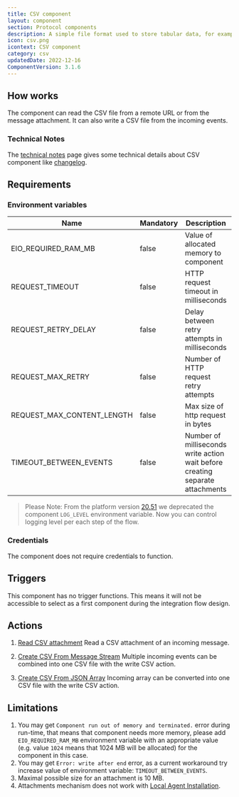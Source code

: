 ```yaml
---
title: CSV component
layout: component
section: Protocol components
description: A simple file format used to store tabular data, for example from a spreadsheet or a database.
icon: csv.png
icontext: CSV component
category: csv
updatedDate: 2022-12-16
ComponentVersion: 3.1.6
---
```


## How works

The component can read the CSV file from a remote URL or from the message
attachment. It can also write a CSV file from the incoming events.

### Technical Notes

The [technical notes](technical-notes) page gives some technical details about CSV component like [changelog](/components/csv/technical-notes#changelog).

## Requirements

### Environment variables

| Name|Mandatory|Description|Values|
|----|---------|-----------|------|
|EIO_REQUIRED_RAM_MB| false | Value of allocated memory to component | Recommended: `512`/`1024` |
|REQUEST_TIMEOUT| false |  HTTP request timeout in milliseconds | Default value: `10000` |
|REQUEST_RETRY_DELAY| false | Delay between retry attempts in milliseconds | Default value: `7000` |
|REQUEST_MAX_RETRY| false | Number of HTTP request retry attempts |  Default value: `7` |
|REQUEST_MAX_CONTENT_LENGTH| false | Max size of http request in bytes | Default value: `10485760` |
|TIMEOUT_BETWEEN_EVENTS| false | Number of milliseconds write action wait before creating separate attachments | Default value: `10000` |

> Please Note: From the platform version [20.51](/releases/2020-12-17) we deprecated the
> component `LOG_LEVEL` environment variable. Now you can control logging level per each step of the flow.

### Credentials

The component does not require credentials to function.


## Triggers

This component has no trigger functions. This means it will not be accessible to
select as a first component during the integration flow design.

## Actions

  1. [Read CSV attachment](/components/csv/actions#read-csv-attachment)
  Read a CSV attachment of an incoming message.

  2. [Create CSV From Message Stream](/components/csv/actions#create-csv-from-message-stream)
  Multiple incoming events can be combined into one CSV file with the write CSV action.

  3. [Create CSV From JSON Array](/components/csv/actions#create-csv-from-json-array)
  Incoming array can be converted into one CSV file with the write CSV action.

## Limitations

  1. You may get `Component run out of memory and terminated.` error during run-time, that means that component needs more memory, please add  `EIO_REQUIRED_RAM_MB` environment variable with an appropriate value (e.g. value `1024` means that 1024 MB will be allocated) for the component in this case.
  2. You may get `Error: write after end` error, as a current workaround try increase value of environment variable: `TIMEOUT_BETWEEN_EVENTS`.
  3. Maximal possible size for an attachment is 10 MB.
  4. Attachments mechanism does not work with [Local Agent Installation](/getting-started/local-agent).
